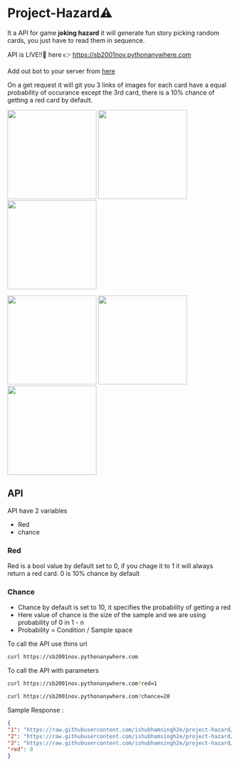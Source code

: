 # Project-Hazard⚠
It a API for game **joking hazard** it will generate fun story picking random cards, you just have to read them in sequence.

API is LIVE!!🔴 here 👉 https://sb2001nov.pythonanywhere.com

Add out bot to your server from [here](https://discord.com/api/oauth2/authorize?client_id=969899538141835274&permissions=515466718272&scope=bot)

On a get request it will git you 3 links of images for each card have a equal probability of occurance except the 3rd card, there is a 10% chance of getting a red card by default.

<p float="left">
  <img src="https://raw.githubusercontent.com/ishubhamsingh2e/project-hazard/main/data/card/60.jpg" width="200" />
  <img src="https://raw.githubusercontent.com/ishubhamsingh2e/project-hazard/main/data/card/65.jpg" width="200" /> 
  <img src="https://raw.githubusercontent.com/ishubhamsingh2e/project-hazard/main/data/card/225.jpg" width="200" />
</p>

<p float="left">
  <img src="https://raw.githubusercontent.com/ishubhamsingh2e/project-hazard/main/data/card/239.jpg" width="200" />
  <img src="https://raw.githubusercontent.com/ishubhamsingh2e/project-hazard/main/data/card/68.jpg" width="200" /> 
  <img src="https://raw.githubusercontent.com/ishubhamsingh2e/project-hazard/main/data/card/red/10.jpg" width="200" />
</p>


## API
API have 2 variables
- Red
- chance

### Red
Red is a bool value by default set to 0, if you chage it to 1 it will always return a red card.
0 is 10% chance by default

### Chance
- Chance by default is set to 10, it specifies the probability of getting a red
- Here value of chance is the size of the sample and we are using probability of 0 in 1 - n
- Probability = Condition / Sample space

To call the API use thins url

```sh
curl https://sb2001nov.pythonanywhere.com
```

To call the API with parameters

```sh
curl https://sb2001nov.pythonanywhere.com?red=1
```

```sh
curl https://sb2001nov.pythonanywhere.com?chance=20
```

Sample Response :

```json
{
"1": "https://raw.githubusercontent.com/ishubhamsingh2e/project-hazard/main/data/card/298.jpg",
"2": "https://raw.githubusercontent.com/ishubhamsingh2e/project-hazard/main/data/card/169.jpg",
"3": "https://raw.githubusercontent.com/ishubhamsingh2e/project-hazard/main/data/card/109.jpg",
"red": 0
}
```
